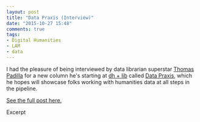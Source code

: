 ```yaml
---
layout: post
title: "Data Praxis (Interview)"
date: "2015-10-27 15:48"
comments: true
tags:
- Digital Humanities
- LAM
- data
---
```


I had the pleasure of being interviewed by data librarian superstar [Thomas Padilla](http://www.thomaspadilla.org) for a new column he's starting at [dh + lib](http://acrl.ala.org/dh/) called [Data Praxis](), which he hopes will showcase folks working with humanities data at all steps in the pipeline.

[See the full post here.]()

Excerpt
